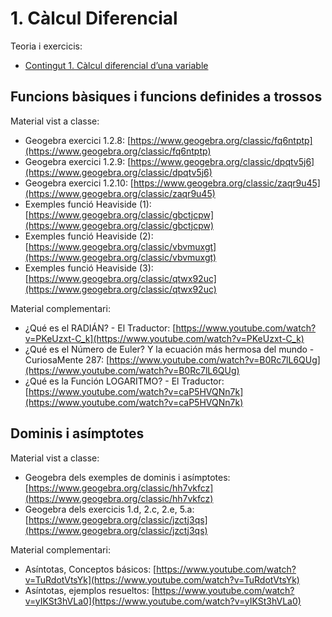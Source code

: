 # 1. Càlcul Diferencial

Teoria i exercicis:

* [Contingut 1.
Càlcul diferencial d’una variable](https://atenea.upc.edu/pluginfile.php/4951719/mod_resource/content/1/Problemes_Contingut_1_FOMA.pdf)

## Funcions bàsiques i funcions definides a trossos

Material vist a classe:

* Geogebra exercici 1.2.8: [https://www.geogebra.org/classic/fq6ntptp](https://www.geogebra.org/classic/fq6ntptp)
* Geogebra exercici 1.2.9: [https://www.geogebra.org/classic/dpqtv5j6](https://www.geogebra.org/classic/dpqtv5j6)
* Geogebra exercici 1.2.10: [https://www.geogebra.org/classic/zaqr9u45](https://www.geogebra.org/classic/zaqr9u45)
* Exemples funció Heaviside (1): [https://www.geogebra.org/classic/gbctjcpw](https://www.geogebra.org/classic/gbctjcpw)
* Exemples funció Heaviside (2): [https://www.geogebra.org/classic/vbvmuxgt](https://www.geogebra.org/classic/vbvmuxgt)
* Exemples funció Heaviside (3): [https://www.geogebra.org/classic/qtwx92uc](https://www.geogebra.org/classic/qtwx92uc)

Material complementari:

* ¿Qué es el RADIÁN? - El Traductor: [https://www.youtube.com/watch?v=PKeUzxt-C_k](https://www.youtube.com/watch?v=PKeUzxt-C_k)
* ¿Qué es el Número de Euler? Y la ecuación más hermosa del mundo - CuriosaMente 287: [https://www.youtube.com/watch?v=B0Rc7lL6QUg](https://www.youtube.com/watch?v=B0Rc7lL6QUg)
* ¿Qué es la Función LOGARITMO? - El Traductor: [https://www.youtube.com/watch?v=caP5HVQNn7k](https://www.youtube.com/watch?v=caP5HVQNn7k)

## Dominis i asímptotes

Material vist a classe:

* Geogebra dels exemples de dominis i asímptotes: [https://www.geogebra.org/classic/hh7vkfcz](https://www.geogebra.org/classic/hh7vkfcz)
* Geogebra dels exercicis 1.d, 2.c, 2.e, 5.a: [https://www.geogebra.org/classic/jzctj3qs](https://www.geogebra.org/classic/jzctj3qs)

Material complementari:

* Asíntotas, Conceptos básicos: [https://www.youtube.com/watch?v=TuRdotVtsYk](https://www.youtube.com/watch?v=TuRdotVtsYk)
* Asíntotas, ejemplos resueltos: [https://www.youtube.com/watch?v=yIKSt3hVLa0](https://www.youtube.com/watch?v=yIKSt3hVLa0)
